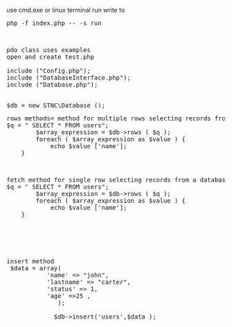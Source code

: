 use 
cmd.exe or linux terminal run 
write to 
<pre>php -f index.php -- -s run
</pre>
<pre>
<br>
pdo class uses examples
open and create test.php

include ("Config.php");
include ("DatabaseInterface.php");
include ("Database.php");

		
$db = new STNC\Database ();
</pre>

<pre>
rows methods= method for multiple rows selecting records from a database 
$q = " SELECT * FROM users";
		$array_expression = $db->rows ( $q );
		foreach ( $array_expression as $value ) {
			echo $value ['name'];
    }

<pre>		
fetch method for single row selecting records from a database
$q = " SELECT * FROM users";
		$array_expression = $db->rows ( $q );
		foreach ( $array_expression as $value ) {
			echo $value ['name'];
    }
  </pre>
<pre>   
insert method    
 $data = array(
	       'name' => "john",
	       'lastname' => "carter",
	       'status' => 1,
	       'age' =>25 ,
	          );

	         $db->insert('users',$data );   
    
</pre>
